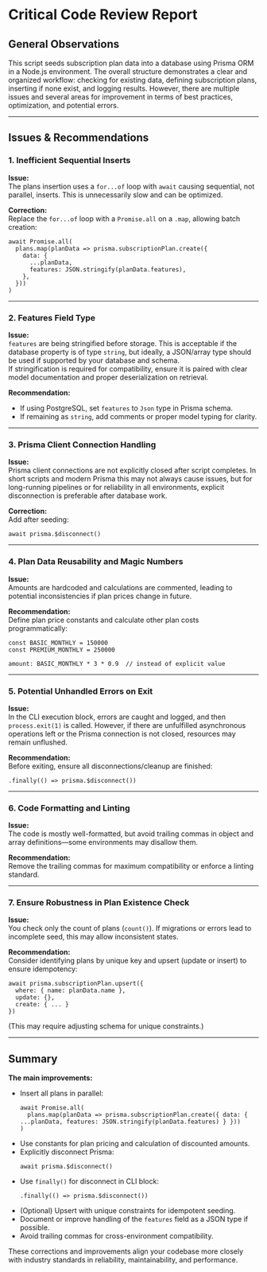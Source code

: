 # Critical Code Review Report

## General Observations

This script seeds subscription plan data into a database using Prisma ORM in a Node.js environment. The overall structure demonstrates a clear and organized workflow: checking for existing data, defining subscription plans, inserting if none exist, and logging results. However, there are multiple issues and several areas for improvement in terms of best practices, optimization, and potential errors.

---

## Issues & Recommendations

### 1. **Inefficient Sequential Inserts**

**Issue:**  
The plans insertion uses a `for...of` loop with `await` causing sequential, not parallel, inserts. This is unnecessarily slow and can be optimized.

**Correction:**  
Replace the `for...of` loop with a `Promise.all` on a `.map`, allowing batch creation:

```pseudocode
await Promise.all(
  plans.map(planData => prisma.subscriptionPlan.create({
    data: {
      ...planData,
      features: JSON.stringify(planData.features),
    },
  }))
)
```

---

### 2. **Features Field Type**

**Issue:**  
`features` are being stringified before storage. This is acceptable if the database property is of type `string`, but ideally, a JSON/array type should be used if supported by your database and schema.  
If stringification is required for compatibility, ensure it is paired with clear model documentation and proper deserialization on retrieval.

**Recommendation:**

- If using PostgreSQL, set `features` to `Json` type in Prisma schema.
- If remaining as `string`, add comments or proper model typing for clarity.

---

### 3. **Prisma Client Connection Handling**

**Issue:**  
Prisma client connections are not explicitly closed after script completes. In short scripts and modern Prisma this may not always cause issues, but for long-running pipelines or for reliability in all environments, explicit disconnection is preferable after database work.

**Correction:**  
Add after seeding:

```pseudocode
await prisma.$disconnect()
```

---

### 4. **Plan Data Reusability and Magic Numbers**

**Issue:**  
Amounts are hardcoded and calculations are commented, leading to potential inconsistencies if plan prices change in future.

**Recommendation:**  
Define plan price constants and calculate other plan costs programmatically:

```pseudocode
const BASIC_MONTHLY = 150000
const PREMIUM_MONTHLY = 250000

amount: BASIC_MONTHLY * 3 * 0.9  // instead of explicit value
```

---

### 5. **Potential Unhandled Errors on Exit**

**Issue:**  
In the CLI execution block, errors are caught and logged, and then `process.exit(1)` is called. However, if there are unfulfilled asynchronous operations left or the Prisma connection is not closed, resources may remain unflushed.

**Recommendation:**  
Before exiting, ensure all disconnections/cleanup are finished:

```pseudocode
.finally(() => prisma.$disconnect())
```

---

### 6. **Code Formatting and Linting**

**Issue:**  
The code is mostly well-formatted, but avoid trailing commas in object and array definitions—some environments may disallow them.

**Recommendation:**  
Remove the trailing commas for maximum compatibility or enforce a linting standard.

---

### 7. **Ensure Robustness in Plan Existence Check**

**Issue:**  
You check only the count of plans (`count()`). If migrations or errors lead to incomplete seed, this may allow inconsistent states.

**Recommendation:**  
Consider identifying plans by unique key and upsert (update or insert) to ensure idempotency:

```pseudocode
await prisma.subscriptionPlan.upsert({
  where: { name: planData.name },
  update: {},
  create: { ... }
})
```

(This may require adjusting schema for unique constraints.)

---

## Summary

**The main improvements:**

- Insert all plans in parallel:
  ```pseudocode
  await Promise.all(
    plans.map(planData => prisma.subscriptionPlan.create({ data: { ...planData, features: JSON.stringify(planData.features) } }))
  )
  ```
- Use constants for plan pricing and calculation of discounted amounts.
- Explicitly disconnect Prisma:
  ```pseudocode
  await prisma.$disconnect()
  ```
- Use `finally()` for disconnect in CLI block:
  ```pseudocode
  .finally(() => prisma.$disconnect())
  ```
- (Optional) Upsert with unique constraints for idempotent seeding.
- Document or improve handling of the `features` field as a JSON type if possible.
- Avoid trailing commas for cross-environment compatibility.

These corrections and improvements align your codebase more closely with industry standards in reliability, maintainability, and performance.
